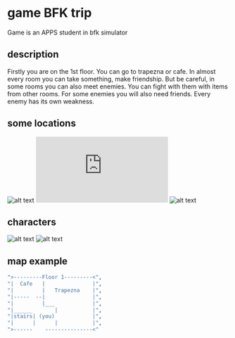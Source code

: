 # game BFK trip
Game is an APPS student in bfk simulator

## description
Firstly you are on the 1st floor. You can go to trapezna or cafe. 
In almost every room you can take something, make friendship.
But be careful, in some rooms you can also meet enemies. You can fight with them with items from other rooms.
For some enemies you will also need friends. Every enemy has its own weakness.

## some locations
![alt text](https://portal.ucu.edu.ua/media/zoo/images/trapezna_920eb51d0a1a0c1611a0447e9c03648b.jpg)
![alt text](https://www.fest.lviv.ua/image.php?portfolioid=30&fileno=8&maxx=900&maxy=800)
![alt text](https://s3.eu-central-1.amazonaws.com/ucu.edu.ua/wp-content/uploads/2022/01/Studenty-FPN-1-1024x683.jpg)

## characters
![alt text](https://s3.eu-central-1.amazonaws.com/ucu.edu.ua/wp-content/uploads/sites/8/2018/12/5L9A8803-copy-e1638439392498-556x798.jpg)
![alt text](https://s3.eu-central-1.amazonaws.com/ucu.edu.ua/wp-content/uploads/sites/8/2018/11/5L9A9013-copy-e1638448997832-556x798.jpg)

## map example
```bash
">---------Floor 1---------<",
"|  Cafe   |               |",
"|         |   Trapezna    |",
"|-----  --|               |",
"|         |___            |",
"|______       |           |",
"|stairs| (you)            |",
"|      |      |           |",
">------    ---------------<"
